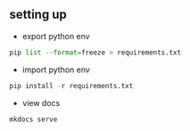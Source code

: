 ## setting up

* export python env

```python
pip list --format=freeze > requirements.txt
```

* import python env
```python
pip install -r requirements.txt
```

* view docs
```python
mkdocs serve
```